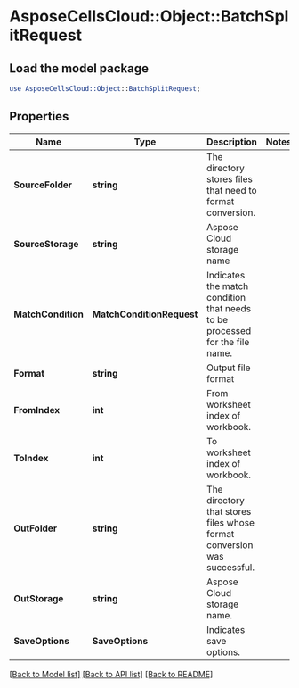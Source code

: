 # AsposeCellsCloud::Object::BatchSplitRequest 

## Load the model package
```perl
use AsposeCellsCloud::Object::BatchSplitRequest;
```

## Properties
Name | Type | Description | Notes
------------ | ------------- | ------------- | -------------
**SourceFolder** | **string** | The directory stores files that need to format conversion.             |
**SourceStorage** | **string** | Aspose Cloud storage name |
**MatchCondition** | **MatchConditionRequest** | Indicates the match condition that needs to be processed for the file name. |
**Format** | **string** | Output file format |
**FromIndex** | **int** | From worksheet index of workbook. |
**ToIndex** | **int** | To worksheet index of workbook. |
**OutFolder** | **string** | The directory that stores files whose format conversion was successful. |
**OutStorage** | **string** | Aspose Cloud storage name. |
**SaveOptions** | **SaveOptions** | Indicates save options. |  

[[Back to Model list]](../README.md#documentation-for-models) [[Back to API list]](../README.md#documentation-for-api-endpoints) [[Back to README]](../README.md)

